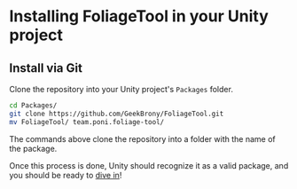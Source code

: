 # Installing FoliageTool in your Unity project

## Install via Git

Clone the repository into your Unity project's `Packages` folder.
```bash
cd Packages/
git clone https://github.com/GeekBrony/FoliageTool.git
mv FoliageTool/ team.poni.foliage-tool/
```
The commands above clone the repository into a folder with the name of the package.

Once this process is done, Unity should recognize it as a valid package, and you should be ready to [dive in](GettingStarted.md)!